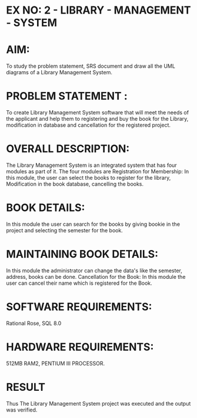 # EX NO: 2 - LIBRARY - MANAGEMENT - SYSTEM 


# AIM:
To study the problem statement, SRS document and draw all the UML diagrams of a Library Management System.
# PROBLEM STATEMENT :
To create Library Management System software that will meet the needs of the applicant and help them to registering and buy the book for the Library, modification in database and cancellation for the registered project.
# OVERALL DESCRIPTION:
The Library Management System is an integrated system that has four modules as part of it. The four modules are
Registration for Membership:
In this module, the user can select the books to register for the library, Modification in the book database, cancelling the books.
# BOOK DETAILS:
In this module the user can search for the books by giving bookie in the project and selecting the semester for the book.
# MAINTAINING BOOK DETAILS:
In this module the administrator can change the data's like the semester, address, books can be done.
Cancellation for the Book:
In this module the user can cancel their name which is registered for the Book.
# SOFTWARE REQUIREMENTS:
Rational Rose,
SQL 8.0
# HARDWARE REQUIREMENTS:
512MB RAM2, PENTIUM III PROCESSOR.














# RESULT
Thus The Library Management System project was executed and the output was verified.
